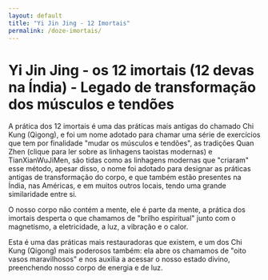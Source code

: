 ```yaml
---
layout: default
title: "Yi Jin Jing - 12 Imortais"
permalink: /doze-imortais/
---
```


# Yi Jin Jing - os 12 imortais (12 devas na Índia) - Legado de transformação dos músculos e tendões
 
A prática dos 12 imortais é uma das práticas mais antigas do chamado Chi Kung (Qigong), e foi um nome adotado para chamar uma série de exercícios que tem por finalidade "mudar os músculos e tendões", as tradições Quan Zhen (clique para ler sobre as linhagens taoistas modernas) e TianXianWuJiMen, são tidas como as linhagens modernas que "criaram" esse método, apesar disso, o nome foi adotado para designar as práticas antigas de transformação do corpo, e que também estão presentes na Índia, nas Américas, e em muitos outros locais, tendo uma grande similaridade entre si.  

 
O nosso corpo não contém a mente, ele é parte da mente, a prática dos imortais desperta o que chamamos de "brilho espiritual" junto com o magnetismo, a eletricidade, a luz, a vibração e o calor.  

 
Esta é uma das práticas mais restauradoras que existem, e um dos Chi Kung (Qigong) mais poderosos também: ela abre os chamamos de "oito vasos maravilhosos" e nos auxilia a acessar o nosso estado divino, preenchendo nosso corpo de energia e de luz.